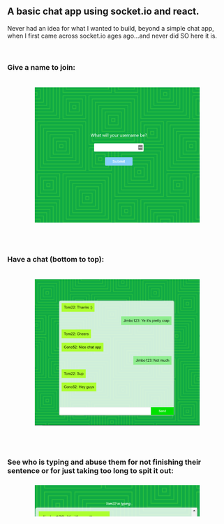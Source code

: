 <h2>A basic chat app using socket.io and react.</h2>

<p>Never had an idea for what I wanted to build, beyond a simple chat app, when I first came across socket.io ages ago...and never did SO here it is.</p>
<br/>
<h3>Give a name to join:</h3>
<img src="assets/preview2.png" style='display: block; padding-top: 20px; margin: auto; max-width: 700px' width="75%" height="50%" />
<br/>
<br/>
<br/>
<h3>Have a chat (bottom to top):</h3>
<img src="assets/preview1.png" style='display: block; padding-top: 20px; margin: auto; max-width: 700px'  width="75%" height="50%" />
<br/>
<br/>
<br/>
<h3>See who is typing and abuse them for not finishing their sentence or for just taking too long to spit it out:<h3>
<img src="assets/preview3.png" style='display: block; margin: auto; max-width: 700px  padding-top: 20px;'  width="75%" height="50%" />
